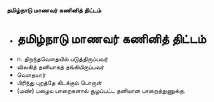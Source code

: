 **தமிழ்நாடு மாணவர் கணினித் திட்டம்**
- # தமிழ்நாடு மாணவர் கணினித் திட்டம்
- n. திறந்தவௌதயில் படுத்திருப்பவர்
- விலகித் தனியாகத் தங்கியிருப்பவர்
- வௌதயார்
- பிரிந்து புறத்தே கிடக்கும் பொருள்
- (மண்) பழைய பாறைகளால் சூழப்பட்ட தனியான பாறைத்துணுக்கு.

